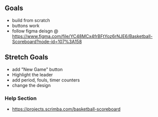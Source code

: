 ## Goals
- build from scratch
- buttons work
- follow figma deisgn @ https://www.figma.com/file/YC48MCx4frBFtYoz6rNJE6/Basketball-Scoreboard?node-id=107%3A158

## Stretch Goals
- add "New Game" button
- Highlight the leader
- add period, fouls, timer counters
- change the design

### Help Section
- https://projects.scrimba.com/basketball-scoreboard
